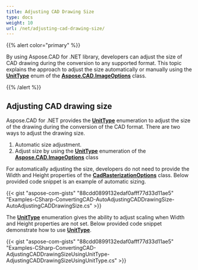 ```yaml
---
title: Adjusting CAD Drawing Size
type: docs
weight: 10
url: /net/adjusting-cad-drawing-size/
---
```


{{% alert color="primary" %}}

By using Aspose.CAD for .NET library, developers can adjust the size of CAD drawing during the conversion to any supported format. This topic explains the approach to adjust the size automatically or manually using the [**UnitType**](https://reference.aspose.com/cad/net/aspose.cad.imageoptions/unittype) enum of the [**Aspose.CAD.ImageOptions**](https://reference.aspose.com/cad/net/aspose.cad.imageoptions) class.

{{% /alert %}}

## **Adjusting CAD drawing size**

Aspose.CAD for .NET provides the [**UnitType**](https://reference.aspose.com/cad/net/aspose.cad.imageoptions/unittype) enumeration to adjust the size of the drawing during the conversion of the CAD format. There are two ways to adjust the drawing size.

1. Automatic size adjustment.
1. Adjust size by using the [**UnitType**](https://reference.aspose.com/cad/net/aspose.cad.imageoptions/unittype) enumeration of the [**Aspose.CAD.ImageOptions**](https://reference.aspose.com/cad/net/aspose.cad.imageoptions) class

For automatically adjusting the size, developers do not need to provide the Width and Height properties of the [**CadRasterizationOptions**](https://reference.aspose.com/cad/net/aspose.cad.imageoptions/cadrasterizationoptions/properties/index) class. Below provided code snippet is an example of automatic sizing.

{{< gist "aspose-com-gists" "88cdd0899132edaf0afff77d33d11ae5" "Examples-CSharp-ConvertingCAD-AutoAdjustingCADDrawingSize-AutoAdjustingCADDrawingSize.cs" >}}

The [**UnitType**](https://reference.aspose.com/cad/net/aspose.cad.imageoptions/unittype) enumeration gives the ability to adjust scaling when Width and Height properties are not set. Below provided code snippet demonstrate how to use [**UnitType**](https://reference.aspose.com/cad/net/aspose.cad.imageoptions/unittype).

{{< gist "aspose-com-gists" "88cdd0899132edaf0afff77d33d11ae5" "Examples-CSharp-ConvertingCAD-AdjustingCADDrawingSizeUsingUnitType-AdjustingCADDrawingSizeUsingUnitType.cs" >}}
